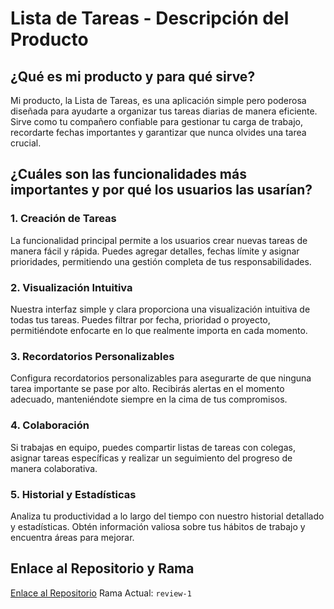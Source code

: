 # Lista de Tareas - Descripción del Producto

## ¿Qué es mi producto y para qué sirve?

Mi producto, la Lista de Tareas, es una aplicación simple pero poderosa diseñada para ayudarte a organizar tus tareas diarias de manera eficiente. Sirve como tu compañero confiable para gestionar tu carga de trabajo, recordarte fechas importantes y garantizar que nunca olvides una tarea crucial.

## ¿Cuáles son las funcionalidades más importantes y por qué los usuarios las usarían?

### 1. Creación de Tareas
La funcionalidad principal permite a los usuarios crear nuevas tareas de manera fácil y rápida. Puedes agregar detalles, fechas límite y asignar prioridades, permitiendo una gestión completa de tus responsabilidades.

### 2. Visualización Intuitiva
Nuestra interfaz simple y clara proporciona una visualización intuitiva de todas tus tareas. Puedes filtrar por fecha, prioridad o proyecto, permitiéndote enfocarte en lo que realmente importa en cada momento.

### 3. Recordatorios Personalizables
Configura recordatorios personalizables para asegurarte de que ninguna tarea importante se pase por alto. Recibirás alertas en el momento adecuado, manteniéndote siempre en la cima de tus compromisos.

### 4. Colaboración
Si trabajas en equipo, puedes compartir listas de tareas con colegas, asignar tareas específicas y realizar un seguimiento del progreso de manera colaborativa.

### 5. Historial y Estadísticas
Analiza tu productividad a lo largo del tiempo con nuestro historial detallado y estadísticas. Obtén información valiosa sobre tus hábitos de trabajo y encuentra áreas para mejorar.

## Enlace al Repositorio y Rama

[Enlace al Repositorio](https://github.com/NicolasMejiaB93/node-server)
Rama Actual: `review-1`
